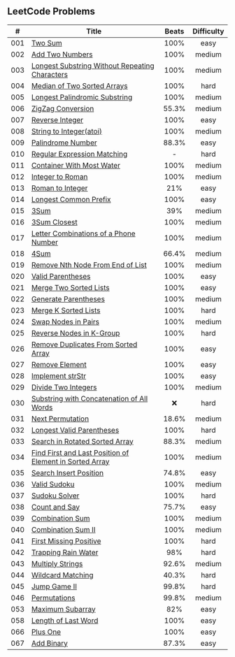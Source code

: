 ## LeetCode Problems

| # |                                       Title                                   | Beats | Difficulty |
| - | ----------------------------------------------------------------------------- | :---: | :--------: |
|001| [Two Sum](./001-two_sum)                                                      | 100%  |    easy    |
|002| [Add Two Numbers](./002-add_two_numbers)                                      | 100%  |   medium   |
|003| [Longest Substring Without Repeating Characters](./003-longest_substring_without_repeating_characters) | 100%  |    medium    |
|004| [Median of Two Sorted Arrays](./004-median_of_two_sorted_arrays)              | 100%  |    hard    |
|005| [Longest Palindromic Substring](./005-longest_palindromic_substring)          | 100%  |   medium   |
|006| [ZigZag Conversion](./006-zig_zag_conversion)                                 | 55.3% |   medium   |
|007| [Reverse Integer](./007-reverse_integer)                                      | 100%  |    easy    |
|008| [String to Integer(atoi)](./008-string_to_integer)                            | 100%  |   medium   |
|009| [Palindrome Number](./009-palindrome_number)                                  | 88.3% |    easy    |
|010| [Regular Expression Matching](./010-regular_expression_matching)              |   -   |    hard    |
|011| [Container With Most Water](./011-container_with_most_water)                  | 100%  |   medium   |
|012| [Integer to Roman](./012-integer_to_roman)                                    | 100%  |   medium   |
|013| [Roman to Integer](./013-roman_to_integer)                                    | 21%   |    easy    |
|014| [Longest Common Prefix](./014-longest_common_prefix)                          | 100%  |    easy    |
|015| [3Sum](./015-3sum)                                                            | 39%   |   medium   |
|016| [3Sum Closest](./016-3sum_closest)                                            | 100%  |   medium   |
|017| [Letter Combinations of a Phone Number](./017-letter_combinations_of_a_phone_number) | 100%  |    medium    |
|018| [4Sum](./018-4sum)                                                            | 66.4% |   medium   |
|019| [Remove Nth Node From End of List](./019-remove_nth_node_from_end_of_list)    | 100%  |   medium   |
|020| [Valid Parentheses](./020-valid_parentheses)                                  | 100%  |    easy    |
|021| [Merge Two Sorted Lists](./021-merge_two_sorted_lists)                        | 100%  |    easy    |
|022| [Generate Parentheses](./022-generate_parentheses)                            | 100%  |   medium   |
|023| [Merge K Sorted Lists](./023-merge_k_sorted_lists)                            | 100%  |    hard    |
|024| [Swap Nodes in Pairs](./024-swap_nodes_in_pairs)                              | 100%  |   medium   |
|025| [Reverse Nodes in K-Group](./025-reverse_nodes_in_k-group)                    | 100%  |    hard    |
|026| [Remove Duplicates From Sorted Array](./026-remove_duplicates_from-sorted_array)| 100%|    easy    |
|027| [Remove Element](./027-remove_element)                                        | 100%  |    easy    |
|028| [Implement strStr](./028-implement_strstr)                                    | 100%  |    easy    |
|029| [Divide Two Integers](./029-divide_two_integers)                              | 100%  |   medium   |
|030| [Substring with Concatenation of All Words](./030-substring_with_concatenation_of_all_words) | ❌ |   hard   |
|031| [Next Permutation](./031-next_permutation)                                    | 18.6% |   medium   |
|032| [Longest Valid Parentheses](./032-longest_valid_parentheses)                  | 100%  |    hard    |
|033| [Search in Rotated Sorted Array](./033-search_in_rotated_sorted_array)        | 88.3% |   medium   |
|034| [Find First and Last Position of Element in Sorted Array](./034-find_first_and_last_position_of_element_in_sorted_array)        | 100% |   medium   |
|035| [Search Insert Position](./035-search_insert_position)                        | 74.8% |    easy    |
|036| [Valid Sudoku](./036-valid_sudoku)                                            | 100%  |   medium   |
|037| [Sudoku Solver](./037-sudoku_solver)                                          | 100%  |    hard    |
|038| [Count and Say](./038-count_and_say)                                          | 75.7% |    easy    |
|039| [Combination Sum](./039-combination_sum)                                      | 100%  |   medium   |
|040| [Combination Sum II](./040-combination_sum_II)                                | 100%  |   medium   |
|041| [First Missing Positive](./040-first_missing_positive)                        | 100%  |    hard    |
|042| [Trapping Rain Water](./042-trapping_rain_water)                              |  98%  |    hard    |
|043| [Multiply Strings](./043-mutiply_strings)                                     | 92.6% |   medium   |
|044| [Wildcard Matching](./044-wildcard_matching)                                  | 40.3% |    hard    |
|045| [Jump Game II](./045-jump_game_ii)                                            | 99.8% |    hard    |
|046| [Permutations](./045-permutations)                                            | 99.8% |   medium   |
|053| [Maximum Subarray](./053-maximum_subarray)                                    |  82%  |    easy    |
|058| [Length of Last Word](./058-length_of_last_word)                              | 100%  |    easy    |
|066| [Plus One](./066-plus_one)                                                    | 100%  |    easy    |
|067| [Add Binary](./067-add_binary)                                                | 87.3% |    easy    |
